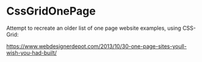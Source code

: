 # CssGridOnePage

Attempt to recreate an older list of one page website examples, using CSS-Grid:

https://www.webdesignerdepot.com/2013/10/30-one-page-sites-youll-wish-you-had-built/
